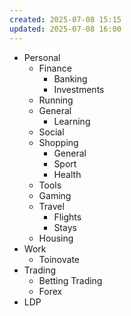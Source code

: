 ```yaml
---
created: 2025-07-08 15:15
updated: 2025-07-08 16:00
---
```

- Personal
	- Finance
		- Banking
		- Investments
	- Running
	- General
		- Learning
	- Social
	- Shopping
		- General
		- Sport
		- Health
	- Tools
	- Gaming
	- Travel
		- Flights
		- Stays
	- Housing
- Work
	- Toinovate
- Trading
	- Betting Trading
	- Forex
- LDP